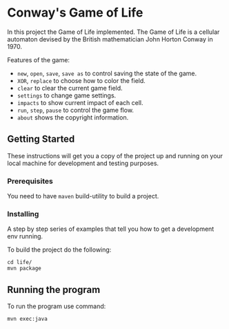 # Conway's Game of Life

In this project the Game of Life implemented. The Game of Life is a cellular automaton devised by the British mathematician John Horton Conway in 1970.

Features of the game:
- ```new```, ```open```, ```save```, ```save as``` to control saving the state of the game.
- ```XOR```, ```replace``` to choose how to color the field.
- ```clear``` to clear the current game field.
- ```settings``` to change game settings.
- ```impacts``` to show current impact of each cell.
- ```run```, ```step```, ```pause``` to control the game flow.
- ```about``` shows the copyright information.

## Getting Started

These instructions will get you a copy of the project up and running on your local machine for development and testing purposes.

### Prerequisites

You need to have ```maven``` build-utility to build a project.

### Installing

A step by step series of examples that tell you how to get a development env running.

To build the project do the following:

```
cd life/
mvn package
```

## Running the program

To run the program use command:

```
mvn exec:java
```
